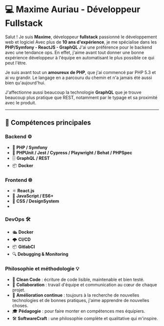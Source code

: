 # 💻 Maxime Auriau - Développeur Fullstack

Salut ! Je suis **Maxime**, développeur **fullstack** passionné le développement web et logiciel
Avec plus de **10 ans d'expérience**, je me spécialise dans les **PHP/Symfony - ReactJS - GraphQL** 
J'ai une préférence pour le backend avec une tendance ops. En effet, j'aime avant tout donner une bonne expérience développeur à l'équipe en automatisant le plus possible ce qui peut l'être.

Je suis avant tout un **amoureux de PHP**, que j'ai commencé par PHP 5.3 et ai vu grandir. Le langage en a parcouru du chemin et n'a jamais été aussi bien qu'aujourd'hui.

J'affectionne aussi beaucoup la technologie **GraphQL** que je trouve beaucoup plus pratique que REST, notamment par le typage et sa proximité avec le produit.

---

## 🌟 **Compétences principales**

### Backend ⚙️
- 🐘 **PHP / Symfony**
- 🧪 **PHPUnit / Jest / Cypress / Playwright / Behat / PHPSpec** 
- 🗄️ **GraphQL / REST**
- 📦 **Docker** 

### Frontend 🌐
- ⚛️ **React.js** 
- 📜 **JavaScript / ES6+** 
- 🎨 **CSS / DesignSystem**
- 
### DevOps 🛠️
- 🛳️ **Docker** 
- 🌩️ **CI/CD**
- 📦 **GitlabCI**
- 🔍 **Debugging & Monitoring**

### Philosophie et méthodologie 💡

- 🧹 **Clean Code** : écriture de code lisible, maintenable et bien testé.
- 🤝 **Collaboration** : travail d'équipe et communication au cœur de chaque projet.
- 🌱 **Amélioration continue** : toujours à la recherche de nouvelles technologies et de bonnes pratiques, j'aime apprendre de nouvelles choses.
- 🎓 **Pédagogie** : pour faire monter en compétences mes équipiers.
- 🛠️ **SoftwareCraft** : une philosophie complète et qualitative qui m'inspire.

